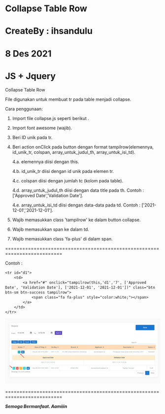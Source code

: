 # Collapse Table Row

# CreateBy : ihsandulu

# 8 Des 2021

# JS + Jquery

Collapse Table Row

File digunakan untuk membuat tr pada table menjadi collapse.

Cara penggunaan:

1. Import file collapse.js seperti berikut <script src="collapse.js"></script>.

2. Import font awesome (wajib).

3. Beri ID unik pada tr.

4. Beri action onClick pada button dengan format tampilrow(elemennya, id_unik_tr, colspan, array_untuk_judul_th, array_untuk_isi_td).

   4.a. elemennya diisi dengan this.

   4.b. id_unik_tr diisi dengan id unik pada elemen tr.

   4.c. colspan diisi dengan jumlah tc (kolom pada table).

   4.d. array_untuk_judul_th diisi dengan data title pada th. Contoh : ['Approved Date','Validation Date'].

   4.e. array_untuk_isi_td diisi dengan data-data pada td. Contoh : ['2021-12-01','2021-12-01'].

5. Wajib memasukkan class 'tampilrow' ke dalam button collapse.

6. Wajib memasukkan span ke dalam td.

7. Wajib memasukkan class 'fa-plus' di dalam span.

==========================================================================

Contoh :

    <tr id="d1">
        <td>
            <a href="#" onclick="tampilrow(this,'d1','7', ['Approved Date', 'Validation Date'], ['2021-12-01', '2021-12-01'])" class="btn btn-sm btn-success tampilrow">
                <span class="fa fa-plus" style="color:white;"></span>
            </a>
        </td>
    </tr>

![screenshot](screenshot.jpg)

==========================================================================

**_Semoga Bermanfaat. Aamiiin_**
